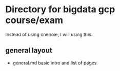 # Directory for bigdata gcp course/exam

Instead of using onenoie, I will using this.


## general layout
- general.md   basic intro and list of pages
